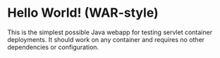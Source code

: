 Hello World! (WAR-style)
===============

This is the simplest possible Java webapp for testing servlet container deployments.  It should work on any container and requires no other dependencies or configuration.


